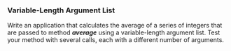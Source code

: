 ### Variable-Length Argument List

Write an application that calculates the average of a series
of integers that are passed to method **_average_** using a variable-length argument list. Test your method
with several calls, each with a different number of arguments.